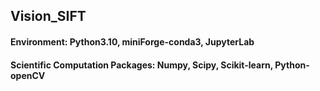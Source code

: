 ## Vision_SIFT 
 #### Environment: Python3.10, miniForge-conda3, JupyterLab 
 #### Scientific Computation Packages: Numpy, Scipy, Scikit-learn, Python-openCV
